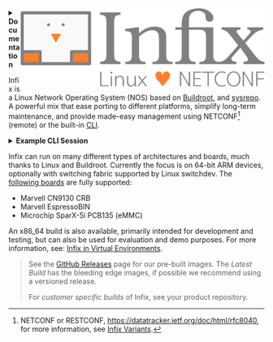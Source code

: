 <img align="right" src="doc/logo.png" alt="Infix - Linux <3 NETCONF" width=480>
<details><summary><b>Documentation</b></summary>

 - **Infix In-Depth**
   - [Infix Variants](doc/variant.md)
   - [Boot Procedure](doc/boot.md)
   - [Containers in Infix](doc/container.md)
   - [Developer's Guide](doc/developers-guide.md)
   - [Discover Your Device](doc/discovery.md)
   - [Virtual Environments](doc/virtual.md)
   - [Origin & Licensing](doc/license.md)
- **CLI Topics**
   - [Introduction to the CLI](doc/cli/introduction.md)
   - [CLI User's Guide](doc/cli/tutorial.md)
   - [Quick Overview](doc/cli/quick.md)

</details>

Infix is a Linux Network Operating System (NOS) based on [Buildroot][1],
and [sysrepo][2].  A powerful mix that ease porting to different
platforms, simplify long-term maintenance, and provide made-easy
management using NETCONF[^1] (remote) or the built-in [CLI][3].

<details><summary><b>Example CLI Session</b></summary>

The CLI configure context is automatically generated from the loaded
YANG models and their corresponding [sysrepo][2] plugins.  The following
is brief example of how to set the IP address of an interface:

```
admin@infix-12-34-56:/> configure
admin@infix-12-34-56:/config/> edit interfaces interface eth0
admin@infix-12-34-56:/config/interfaces/interface/eth0/> set ipv4 <TAB>
      address     autoconf bind-ni-name      enabled
	  forwarding  mtu      neighbor
admin@infix-12-34-56:/config/interfaces/interface/eth0/> set ipv4 address 192.168.2.200 prefix-length 24
admin@infix-12-34-56:/config/interfaces/interface/eth0/> show
type ethernetCsmacd;
ipv4 address 192.168.2.200 prefix-length 24;
ipv6 enabled true;
admin@infix-12-34-56:/config/interfaces/interface/eth0/> diff
interfaces {
  interface eth0 {
+    ipv4 {
+      address 192.168.2.200 {
+        prefix-length 24;
+      }
+    }
  }
}
admin@infix-12-34-56:/config/interfaces/interface/eth0/> leave
admin@infix-12-34-56:/> show interfaces brief
lo               UNKNOWN        00:00:00:00:00:00 <LOOPBACK,UP,LOWER_UP>
eth0             UP             52:54:00:12:34:56 <BROADCAST,MULTICAST,UP,LOWER_UP>
admin@infix-12-34-56:/> show ip brief
lo               UNKNOWN        127.0.0.1/8 ::1/128
eth0             UP             192.168.2.200/24 fe80::5054:ff:fe12:3456/64
admin@infix-12-34-56:/> copy running-config startup-config
```

[Click here][3] for more details.
</details>

Infix can run on many different types of architectures and boards, much
thanks to Linux and Buildroot.  Currently the focus is on 64-bit ARM
devices, optionally with switching fabric supported by Linux switchdev.
The [following boards](board/aarch64/README.md) are fully supported:

 - Marvell CN9130 CRB
 - Marvell EspressoBIN
 - Microchip SparX-5i PCB135 (eMMC)

An x86_64 build is also available, primarily intended for development
and testing, but can also be used for evaluation and demo purposes.  For
more information, see: [Infix in Virtual Environments](doc/virtual.md).

> See the [GitHub Releases](https://github.com/kernelkit/infix/releases)
> page for our pre-built images.  The *Latest Build* has the bleeding
> edge images, if possible we recommend using a versioned release.
>
> For *customer specific builds* of Infix, see your product repository.

[^1]: NETCONF or RESTCONF, <https://datatracker.ietf.org/doc/html/rfc8040>,
    for more information, see [Infix Variants](doc/variant.md).

[1]: https://buildroot.org/
[2]: https://www.sysrepo.org/
[3]: doc/cli/introduction.md
